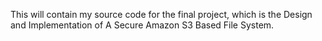 This will contain my source code for the final project, which is the Design and Implementation of A Secure Amazon S3 Based File System.
